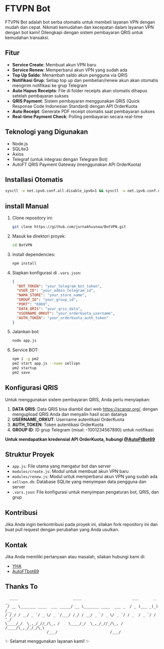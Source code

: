 # FTVPN Bot

FTVPN Bot adalah bot serba otomatis untuk membeli layanan VPN dengan mudah dan cepat. Nikmati kemudahan dan kecepatan dalam layanan VPN dengan bot kami! Dilengkapi dengan sistem pembayaran QRIS untuk kemudahan transaksi.

## Fitur

- **Service Create**: Membuat akun VPN baru
- **Service Renew**: Memperbarui akun VPN yang sudah ada
- **Top Up Saldo**: Menambah saldo akun pengguna via QRIS
- **Notifikasi Grup**: Setiap top up dan pembelian/renew akun akan otomatis mengirim notifikasi ke grup Telegram
- **Auto Hapus Receipts**: File di folder receipts akan otomatis dihapus setelah pembayaran sukses
- **QRIS Payment**: Sistem pembayaran menggunakan QRIS (Quick Response Code Indonesian Standard) dengan API OrderKuota
- **Auto Receipt**: Generate PDF receipt otomatis saat pembayaran sukses
- **Real-time Payment Check**: Polling pembayaran secara real-time

## Teknologi yang Digunakan

- Node.js
- SQLite3
- Axios
- Telegraf (untuk integrasi dengan Telegram Bot)
- AutoFT QRIS Payment Gateway (menggunakan API OrderKuota)

## Installasi Otomatis
```bash
sysctl -w net.ipv6.conf.all.disable_ipv6=1 && sysctl -w net.ipv6.conf.default.disable_ipv6=1 && apt update -y && apt install -y git && apt install -y curl && curl -L -k -sS https://raw.githubusercontent.com/jurnakhusnaa/BotVPN/refs/heads/master/start -o start && bash start sellvpn && [ $? -eq 0 ] && rm -f start
```

## install Manual

1. Clone repository ini:
   ```bash
   git clone https://github.com/jurnakhusnaa/BotVPN.git
   ```
2. Masuk ke direktori proyek:
   ```bash
   cd BotVPN
   ```
3. Install dependencies:
   ```bash
   npm install
   ```
4. Siapkan konfigurasi di `.vars.json`:
   ```json
   {
     "BOT_TOKEN": "your_telegram_bot_token",
     "USER_ID": "your_admin_telegram_id",
     "NAMA_STORE": "your_store_name",
     "GROUP_ID": "your_group_id",
     "PORT": "6969",
     "DATA_QRIS": "your_qris_data",
     "USERNAME_ORKUT": "your_orderkuota_username",
     "AUTH_TOKEN": "your_orderkuota_auth_token"
   }
   ```
5. Jalankan bot:
   ```bash
   node app.js
   ```
6. Service BOT:
   ```bash
   npm i -g pm2
   pm2 start app.js --name sellvpn
   pm2 startup
   pm2 save
   ```

## Konfigurasi QRIS

Untuk menggunakan sistem pembayaran QRIS, Anda perlu menyiapkan:
1. **DATA QRIS**: Data QRIS bisa diambil dari web https://scanqr.org/, dengan mengupload QRIS Anda dan menyalin hasil scan datanya
2. **USERNAME_ORKUT**: Username autentikasi OrderKuota
3. **AUTH_TOKEN**: Token autentikasi OrderKuota
4. **GROUP ID**: ID grup Telegram (misal: -1001234567890) untuk notifikasi

**Untuk mendapatkan kredensial API OrderKuota, hubungi [@AutoFtBot69](https://t.me/AutoFtBot69)**

## Struktur Proyek

- `app.js`: File utama yang mengatur bot dan server
- `modules/create.js`: Modul untuk membuat akun VPN baru
- `modules/renew.js`: Modul untuk memperbarui akun VPN yang sudah ada
- `sellvpn.db`: Database SQLite yang menyimpan data pengguna dan server
- `.vars.json`: File konfigurasi untuk menyimpan pengaturan bot, QRIS, dan grup

## Kontribusi

Jika Anda ingin berkontribusi pada proyek ini, silakan fork repository ini dan buat pull request dengan perubahan yang Anda usulkan.

## Kontak

Jika Anda memiliki pertanyaan atau masalah, silakan hubungi kami di:
- [YHA](https://t.me/yha_bot)
- [AutoFTbot69](https://t.me/Autoftbot69)

## Thanks To
```
  ____                         ____                       ___       _ __  
 / __ \_______ ____  ___ _____/ __ \_______ ____  ___ _  / _ )___ _(_) /__
/ /_/ / __/ _ `/ _ \/ _ `/___/ /_/ / __/ _ `/ _ \/ _ `/ / _  / _ `/ /  '_/
\____/_/  \_,_/_//_/\_, /    \____/_/  \_,_/_//_/\_, / /____/\_,_/_/_/\_\ 
                   /___/                        /___/                       
```

✨ Selamat menggunakan layanan kami! ✨

